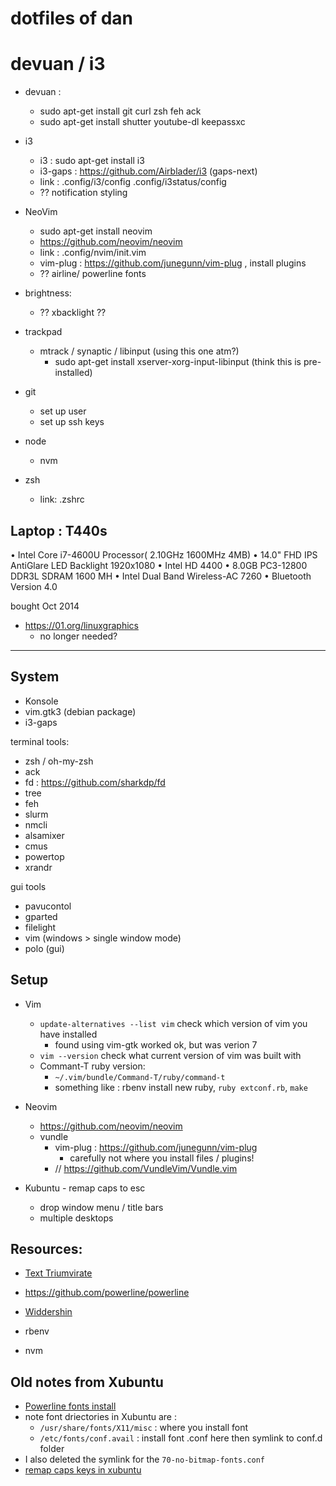 # dotfiles of dan


# devuan / i3

- devuan : 
  - sudo apt-get install git curl zsh feh ack
  - sudo apt-get install shutter youtube-dl keepassxc

- i3
  - i3 : sudo apt-get install i3
  - i3-gaps : https://github.com/Airblader/i3 (gaps-next)
  - link : .config/i3/config .config/i3status/config
  - ?? notification styling

- NeoVim
  - sudo apt-get install neovim
  - https://github.com/neovim/neovim
  - link : .config/nvim/init.vim
  - vim-plug : https://github.com/junegunn/vim-plug , install plugins
  - ?? airline/ powerline fonts

- brightness:
  - ?? xbacklight ??

- trackpad
  - mtrack / synaptic / libinput (using this one atm?)
    - sudo apt-get install xserver-xorg-input-libinput (think this is pre-installed)

- git
  - set up user
  - set up ssh keys

- node
  - nvm

- zsh
  - link: .zshrc

## Laptop : T440s

• Intel Core i7-4600U Processor( 2.10GHz 1600MHz 4MB)
• 14.0" FHD IPS AntiGlare LED Backlight 1920x1080
• Intel HD 4400
• 8.0GB PC3-12800 DDR3L SDRAM 1600 MH
• Intel Dual Band Wireless-AC 7260
• Bluetooth Version 4.0

bought Oct 2014

- https://01.org/linuxgraphics
  - no longer needed?

---

## System


- Konsole
- vim.gtk3 (debian package)
- i3-gaps

terminal tools:
  - zsh / oh-my-zsh
  - ack
  - fd : https://github.com/sharkdp/fd
  - tree
  - feh
  - slurm
  - nmcli
  - alsamixer
  - cmus
  - powertop
  - xrandr

gui tools
  - pavucontol
  - gparted
  - filelight
  - vim (windows > single window mode)
  - polo (gui)

## Setup

- Vim
  - `update-alternatives --list vim` check which version of vim you have installed
    - found using vim-gtk worked ok, but was verion 7
  - `vim --version` check what current version of vim was built with
  - Commant-T ruby version: 
    - `~/.vim/bundle/Command-T/ruby/command-t`
    - something like : rbenv install new ruby, `ruby extconf.rb`, `make`

- Neovim
  - https://github.com/neovim/neovim
  - vundle
    - vim-plug : https://github.com/junegunn/vim-plug
      - carefully not where you install files / plugins!
    - // https://github.com/VundleVim/Vundle.vim

- Kubuntu - remap caps to esc
  - drop window menu / title bars
  - multiple desktops


## Resources:

- [Text Triumvirate](http://www.drbunsen.org/the-text-triumvirate/)
- https://github.com/powerline/powerline
- [Widdershin](https://github.com/Widdershin/dotfiles)

- rbenv
- nvm
  

## Old notes from Xubuntu

  - [Powerline fonts install](https://powerline.readthedocs.org/en/latest/installation/linux.html#fontconfig)
  - note font driectories in Xubuntu are : 
    - `/usr/share/fonts/X11/misc` : where you install font
    - `/etc/fonts/conf.avail` : install font .conf here then symlink to conf.d folder
  - I also deleted the symlink for the `70-no-bitmap-fonts.conf`
  - [remap caps keys  in xubuntu](http://askubuntu.com/questions/149971/how-do-you-remap-a-key-to-the-caps-lock-key-in-xubuntu)
  
  
